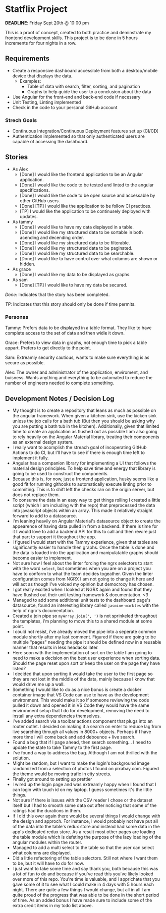 # Statflix Project

**DEADLINE**: Friday Sept 20th @ 10:00 pm

This is a proof of concept, created to both practice and deminstrate my frontend development skills. This project is to be done in 5 hours increments for four nights in a row.

## Requirements

- Create a responsive dashboard accessible from both a desktop/mobile device that displays the data.
    - Examples:
        - Table of data with search, filter, sorting, and pagination
        - Graphs to help guide the user to a conclusion about the data
- Use Angular for the front-end and back-end code if necessary
- Unit Testing, Linting implemented
- Check in the code to your personal GitHub account

### Strech Goals

- Continuous Integration/Continuous Deployment features set up (CI/CD)
- Authentication implemented so that only authenticated users are capable of accessing the dashboard.

## Stories

- As Alex
    - [Done] I would like the frontend application to be an Angular application.
    - [Done] I would like the code to be tested and linted to the angular specifications.
    - [Done] I would like the code to be open source and accessable by other GitHub users.
    - [Done] [TP] I would like the application to be follow CI practices.
    - [TP] I would like the application to be continusely deployed with updates.
- As tammy
    - [Done] I would like to have my data displayed in a table.
    - [Done] I would like my structured data to be sortable in both acending and decending order.
    - [Done] I would like my structured data to be filterable.
    - [Done] I would like my structured data to be paginated.
    - [Done] I would like my structured data to be searchable.
    - [Done] I would like to have control over what columns are shown or hidden.
- As grace
    - [Done] I would like my data to be displayed as graphs
- As sam
    - [Done] [TP] I would like to have my data be secured.

*Done*:
    Indicates that the story has been completed.

*TP*:
    Indicates that this story should only be done if time permits.

### Personas

Tammy:
    Prefers data to be displayed in a table format. They like to have complete access to the set of data and then widle it down.

Grace: 
    Prefers to view data in graphs, not enough time to pick a table appart. Prefers to get directly to the point.

Sam:
    Extreamly security cautious, wants to make sure everything is as secure as possible.

Alex:
    The owner and administrator of the application, enviroment, and buisness. Wants anything and everything to be automated to reduce the number of engineers needed to complete something.

## Development Notes / Decision Log

- My thought is to create a repository that leans as much as possible on the angular framework. When given a kitchen sink, use the kicken sink unless the job calls for a bath tub (But then you should be asking why you are putting a bath tub in the kitchen). Additionally, given that limited time to create an application as flushed out as possible I am also going to rely heavily on the Angular Material library, treating their components as an external design system.
- I really want to acomplish the streach goal of incoperating GitHub Actions to do CI, but I'll have to see if there is enough time left to implement it fully.
- Angular has a companion library for implementing a UI that follows the material design principles. To help save time and energy that library is going to be used to construct the components.
- Because this is, for now, just a frontend application, husky seems like a good fit for running githooks to automatically execute linting prior to commiting. This is to shift left the checks ran on the origin server, but does not replace them.
- To consume the data in an easy way to get things rolling I created a little script (which I am including with the repo) that preprocessed the data into javascript objects within an array. This made it relatively straight forward to add to a datasource.
- I'm leaning heavily on Angular Material's datasource object to create the appearence of having data pulled in from a backend. If there is time for it I would love to add a backend API for this to call and then rewire just that part to support it thoughout the app.
- I figured I would start with the Tammy experience, given that tables are significantly easier to handle then graphs. Once the table is done and the data is loaded into the application and manipulatable graphs should become easier to implement.
- Not sure how I feel about the linter forcing the ngrx selectors to start with the word `select`, but sometimes when you are on a project you have to conform to what the team decides togeather. Given the linter configuration comes from NGRX I am not going to change it here and will act as though I've voiced my opinion but democrocy has chosen.
- I got really excited when I looked at NGRX again and found that they have flushed out their unit testing framework & documentation. <3
- Managed to add some additional unit tests to the dashboard page's datasource, found an interesting library called `jasmine-marbles` with the help of ngrx's documentation.
- Created a join pipe so `myArray.join(', ')` is not sprinkeled throughout the templates, i'm planning to move this to a shared module at some point.
- I could not resist, i've already moved the pipe into a seperate common module shortly after my last comment. Figured if there are going to be multiple "pages" needing the pipe it should be defined now in a reusable manner that results in less headacks later.
- Here soon with the implementation of sort on the table I am going to need to make a decision on the best user experience when sorting data. Should the page reset upon sort or keep the user on the page they have listed?
- I decided that upon sorting it would take the user to the first page so they are not lost in the middle of the data, mainly because I know that would drive me up a wall.
- Something I would like to do as a nice bonus is create a docker container image that VS Code can use to have as the development environment. This would make it so if someone reviewing the code pulled it down and opened it in VS Code they would have the same environment setup that I do for development, removing the need to install any extra dependencies themselves.
- I've added search via a toolbar actions component that plugs into an router outlet. I decided on making it a search on enter to reduce lag from live searching through all values in 8000+ objects. Perhaps if I have more time I will come back and add debounce + live search.
- Found a bug that if I page ahead, then search something... I need to update the state to take Tammy to the first page.
- I've found a way to address the bug. Although I am not thrilled with the solution.
- Might be random, but I want to make the login's background image randomized from a selection of photos I found on pixabay.com. Figured the theme would be moving trafic in city streets.
- Finally got around to setting up prettier
- I wired up the login page and was extreamly happy when I found that I can login with touch id on my laptop. I guess sometimes it's the little things.
- Not sure if there is issues with the CSV reader I chose or the dataset itself but I had to smooth some data out after noticing that some of the ratings had the durations in them.
- If I did this over again there would be several things I would change with the design and approch. For instance, I would probably not have put all of the data into the table's redux store and instead had some data in the app's dedicated redux store. As a result most other pages are loading the table module which is defeting the purpose of the lazy loading of the angular modules within the router.
- Managed to add a multi select to the table so that the user can select what columns are displayed.
- Did a little refactoring of the table selectors. Still not where I want them to be, but it will have to do for now.
- I just want to take some time and say thank you, both because this was a lot of fun to do and because if you've read this you've likely looked over more of this repo. You're time is valuable, and I apprichate that you gave some of it to see what I could make in 4 days with 5 hours each night. There are quite a few things I would change, but all in all I am quite proud of the progress that was able to be done in the short period of time. As an added bonus I have made sure to include some of the extra credit items in my todo list above.